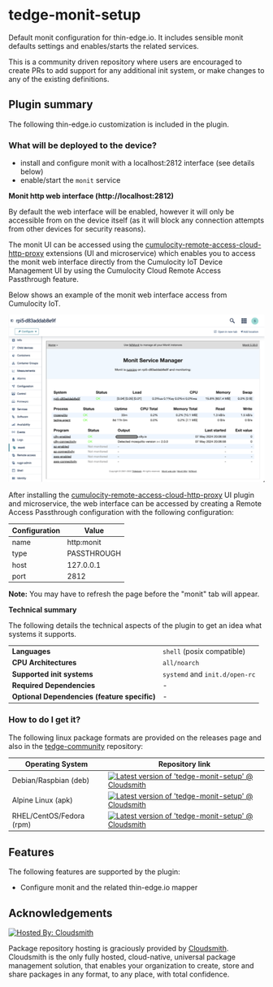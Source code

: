 # tedge-monit-setup

Default monit configuration for thin-edge.io. It includes sensible monit defaults settings and enables/starts the related services.

This is a community driven repository where users are encouraged to create PRs to add support for any additional init system, or make changes to any of the existing definitions.

## Plugin summary

The following thin-edge.io customization is included in the plugin.

### What will be deployed to the device?

* install and configure monit with a localhost:2812 interface (see details below)
* enable/start the `monit` service

**Monit http web interface (http://localhost:2812)**

By default the web interface will be enabled, however it will only be accessible from on the device itself (as it will block any connection attempts from other devices for security reasons).

The monit UI can be accessed using the [cumulocity-remote-access-cloud-http-proxy](https://github.com/SoftwareAG/cumulocity-remote-access-cloud-http-proxy) extensions (UI and microservice) which enables you to access the monit web interface directly from the Cumulocity IoT Device Management UI by using the Cumulocity Cloud Remote Access Passthrough feature.

Below shows an example of the monit web interface access from Cumulocity IoT.

![preview](./images/c8y-monit-preview.png)


After installing the [cumulocity-remote-access-cloud-http-proxy](https://github.com/SoftwareAG/cumulocity-remote-access-cloud-http-proxy) UI plugin and microservice, the web interface can be accessed by creating a Remote Access Passthrough configuration with the following configuration:

|Configuration|Value|
|----|----|
|name|http:monit|
|type|PASSTHROUGH|
|host|127.0.0.1|
|port|2812|

**Note:** You may have to refresh the page before the "monit" tab will appear.


**Technical summary**

The following details the technical aspects of the plugin to get an idea what systems it supports.

|||
|--|--|
|**Languages**|`shell` (posix compatible)|
|**CPU Architectures**|`all/noarch`|
|**Supported init systems**|`systemd` and `init.d/open-rc`|
|**Required Dependencies**|-|
|**Optional Dependencies (feature specific)**|-|

### How to do I get it?

The following linux package formats are provided on the releases page and also in the [tedge-community](https://cloudsmith.io/~thinedge/repos/community/packages/) repository:

|Operating System|Repository link|
|--|--|
|Debian/Raspbian (deb)|[![Latest version of 'tedge-monit-setup' @ Cloudsmith](https://api-prd.cloudsmith.io/v1/badges/version/thinedge/community/deb/tedge-monit-setup/latest/a=all;d=any-distro%252Fany-version;t=binary/?render=true&show_latest=true)](https://cloudsmith.io/~thinedge/repos/community/packages/detail/deb/tedge-monit-setup/latest/a=all;d=any-distro%252Fany-version;t=binary/)|
|Alpine Linux (apk)|[![Latest version of 'tedge-monit-setup' @ Cloudsmith](https://api-prd.cloudsmith.io/v1/badges/version/thinedge/community/alpine/tedge-monit-setup/latest/a=noarch;d=alpine%252Fany-version/?render=true&show_latest=true)](https://cloudsmith.io/~thinedge/repos/community/packages/detail/alpine/tedge-monit-setup/latest/a=noarch;d=alpine%252Fany-version/)|
|RHEL/CentOS/Fedora (rpm)|[![Latest version of 'tedge-monit-setup' @ Cloudsmith](https://api-prd.cloudsmith.io/v1/badges/version/thinedge/community/rpm/tedge-monit-setup/latest/a=noarch;d=any-distro%252Fany-version;t=binary/?render=true&show_latest=true)](https://cloudsmith.io/~thinedge/repos/community/packages/detail/rpm/tedge-monit-setup/latest/a=noarch;d=any-distro%252Fany-version;t=binary/)|

## Features

The following features are supported by the plugin:

* Configure monit and the related thin-edge.io mapper

## Acknowledgements

[![Hosted By: Cloudsmith](https://img.shields.io/badge/OSS%20hosting%20by-cloudsmith-blue?logo=cloudsmith&style=for-the-badge)](https://cloudsmith.com)

Package repository hosting is graciously provided by  [Cloudsmith](https://cloudsmith.com).
Cloudsmith is the only fully hosted, cloud-native, universal package management solution, that
enables your organization to create, store and share packages in any format, to any place, with total
confidence.
